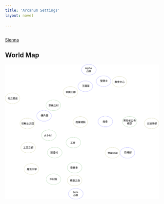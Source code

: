 ```yaml
---
title: 'Arcanum Settings'
layout: novel

---
```


##

[Sienna](./Sienna)

## World Map

<img src="World%20City.svg" style="background-color: white;">

